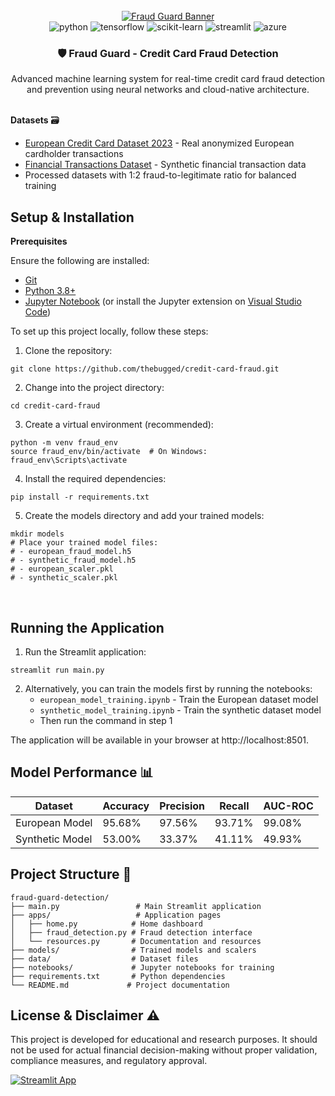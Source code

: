 <div align="center">
  <br />
    <a href="#" target="_blank">
      <img src="https://github.com/user-attachments/assets/fraud-guard-banner" alt="Fraud Guard Banner">
    </a>
  <br />

  <div>
    <img src="https://img.shields.io/badge/-Python-black?style=for-the-badge&logoColor=white&logo=python&color=3776AB" alt="python" />
    <img src="https://img.shields.io/badge/-TensorFlow-black?style=for-the-badge&logoColor=white&logo=tensorflow&color=FF6F00" alt="tensorflow" />
    <img src="https://img.shields.io/badge/-scikit_learn-black?style=for-the-badge&logoColor=white&logo=scikitlearn&color=F7931E" alt="scikit-learn" />
    <img src="https://img.shields.io/badge/-Streamlit-black?style=for-the-badge&logoColor=white&logo=streamlit&color=FF4B4B" alt="streamlit" />
    <img src="https://img.shields.io/badge/-Azure-black?style=for-the-badge&logoColor=white&logo=microsoftazure&color=0078D4" alt="azure" />
  </div>

  <h3 align="center">🛡️ Fraud Guard - Credit Card Fraud Detection</h3>

   <div align="center">
     Advanced machine learning system for real-time credit card fraud detection and prevention using neural networks and cloud-native architecture.
    </div>
</div>
<br/>

**Datasets** 🗃️
- [European Credit Card Dataset 2023](https://www.kaggle.com/datasets/nelgiriyewithana/credit-card-fraud-detection-dataset-2023) - Real anonymized European cardholder transactions
- [Financial Transactions Dataset](https://www.kaggle.com/datasets/aryan208/financial-transactions-dataset-for-fraud-detection) - Synthetic financial transaction data
- Processed datasets with 1:2 fraud-to-legitimate ratio for balanced training

<!-- **Key Features** ✨
- **Dual Model Architecture**: European (95.68% accuracy) and Synthetic dataset models
- **Real-time Detection**: Sub-50ms transaction processing
- **Interactive Dashboard**: Streamlit-powered web interface
- **Advanced Analytics**: Comprehensive fraud pattern analysis
- **Cloud Integration**: Microsoft Azure ML Studio compatible -->

## Setup & Installation

**Prerequisites**

Ensure the following are installed:
- [Git](https://git-scm.com/)
- [Python 3.8+](https://www.python.org/downloads/)
- [Jupyter Notebook](https://jupyter.org/install) (or install the Jupyter extension on [Visual Studio Code](https://code.visualstudio.com/))
  
To set up this project locally, follow these steps:

1. Clone the repository:
```shell
git clone https://github.com/thebugged/credit-card-fraud.git
```

2. Change into the project directory: 
```shell
cd credit-card-fraud
```

3. Create a virtual environment (recommended):
```shell
python -m venv fraud_env
source fraud_env/bin/activate  # On Windows: fraud_env\Scripts\activate
```

4. Install the required dependencies: 
```shell
pip install -r requirements.txt
```

5. Create the models directory and add your trained models:
```shell
mkdir models
# Place your trained model files:
# - european_fraud_model.h5
# - synthetic_fraud_model.h5
# - european_scaler.pkl
# - synthetic_scaler.pkl
```

<br/>

## Running the Application

1. Run the Streamlit application: 
```shell
streamlit run main.py
```

2. Alternatively, you can train the models first by running the notebooks:
   - `european_model_training.ipynb` - Train the European dataset model
   - `synthetic_model_training.ipynb` - Train the synthetic dataset model
   - Then run the command in step 1

The application will be available in your browser at http://localhost:8501.

## Model Performance 📊

| Dataset | Accuracy | Precision | Recall | AUC-ROC |
|---------|----------|-----------|---------|---------|
| European Model | 95.68% | 97.56% | 93.71% | 99.08% |
| Synthetic Model | 53.00% | 33.37% | 41.11% | 49.93% |

## Project Structure 📁

```
fraud-guard-detection/
├── main.py                 # Main Streamlit application
├── apps/                   # Application pages
│   ├── home.py            # Home dashboard
│   ├── fraud_detection.py # Fraud detection interface
│   └── resources.py       # Documentation and resources
├── models/                # Trained models and scalers
├── data/                  # Dataset files
├── notebooks/             # Jupyter notebooks for training
├── requirements.txt       # Python dependencies
└── README.md             # Project documentation
```

<!-- ## Academic Project 🎓

**Team:** Group 4
- Cecil Oiku
- Katelyn Siu  
- Israel Maikyau
- Meet Patel -->


## License & Disclaimer ⚠️

This project is developed for educational and research purposes. It should not be used for actual financial decision-making without proper validation, compliance measures, and regulatory approval.

[![Streamlit App](https://static.streamlit.io/badges/streamlit_badge_black_white.svg)](your-app-url-here)


